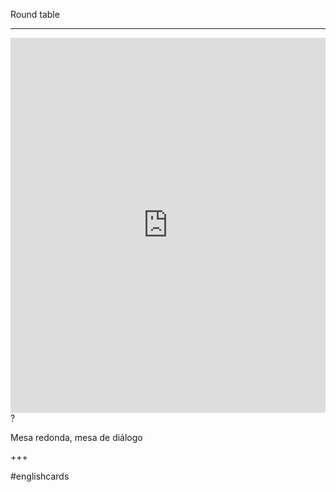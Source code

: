 Round table
___
<iframe src="https://youglish.com/pronounce/Round table/english" style="width:100%; height:600px;" frameborder="0"></iframe>
?

Mesa redonda, mesa de diálogo
<!--SR:!2025-03-26,4,270-->
+++

#englishcards